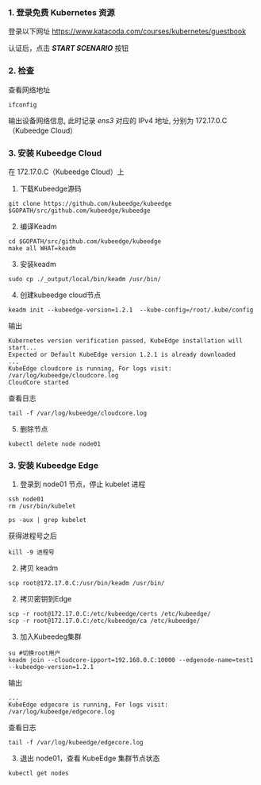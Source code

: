 ### 1. 登录免费 Kubernetes 资源

登录以下网址
https://www.katacoda.com/courses/kubernetes/guestbook

认证后，点击 ***START SCENARIO*** 按钮

### 2. 检查

查看网络地址

```shell
ifconfig
```

输出设备网络信息, 此时记录 *ens3* 对应的 IPv4 地址, 分别为 172.17.0.C（Kubeedge Cloud）

### 3. 安装 Kubeedge Cloud

在 172.17.0.C（Kubeedge Cloud）上

1. 下载Kubeedge源码

```shell
git clone https://github.com/kubeedge/kubeedge $GOPATH/src/github.com/kubeedge/kubeedge
```

2. 编译Keadm

```shell
cd $GOPATH/src/github.com/kubeedge/kubeedge
make all WHAT=keadm
```

3. 安装keadm

```shell
sudo cp ./_output/local/bin/keadm /usr/bin/
```

4. 创建kubeedge cloud节点

```shell
keadm init --kubeedge-version=1.2.1  --kube-config=/root/.kube/config
```

输出
```shell
Kubernetes version verification passed, KubeEdge installation will start...
Expected or Default KubeEdge version 1.2.1 is already downloaded
...
KubeEdge cloudcore is running, For logs visit:  /var/log/kubeedge/cloudcore.log
CloudCore started
```

查看日志 
```shell
tail -f /var/log/kubeedge/cloudcore.log
```

5. 删除节点
```shell
kubectl delete node node01
```


### 3. 安装 Kubeedge Edge

1. 登录到 node01 节点，停止 kubelet 进程

```shell
ssh node01
rm /usr/bin/kubelet
```

```shell
ps -aux | grep kubelet
```
获得进程号之后
```shell
kill -9 进程号
```

2. 拷贝 keadm 

```shell
scp root@172.17.0.C:/usr/bin/keadm /usr/bin/
```

2. 拷贝密钥到Edge

```shell
scp -r root@172.17.0.C:/etc/kubeedge/certs /etc/kubeedge/
scp -r root@172.17.0.C:/etc/kubeedge/ca /etc/kubeedge/
```

3. 加入Kubeedeg集群

```shell
su #切换root用户
keadm join --cloudcore-ipport=192.168.0.C:10000 --edgenode-name=test1 --kubeedge-version=1.2.1
```

输出
```shell
...
KubeEdge edgecore is running, For logs visit:  /var/log/kubeedge/edgecore.log
```

查看日志 
```shell
tail -f /var/log/kubeedge/edgecore.log
```

3. 退出 node01，查看 KubeEdge 集群节点状态

```shell
kubectl get nodes
```









